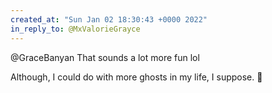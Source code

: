 ```yaml
---
created_at: "Sun Jan 02 18:30:43 +0000 2022"
in_reply_to: @MxValorieGrayce
---
```


@GraceBanyan That sounds a lot more fun lol

Although, I could do with more ghosts in my life, I suppose. 👻